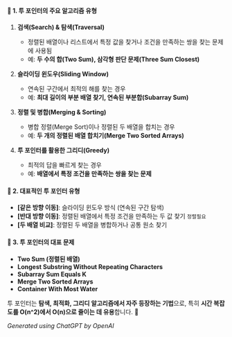 #### 📌 **1. 투 포인터의 주요 알고리즘 유형**
1. **검색(Search) & 탐색(Traversal)**
   - 정렬된 배열이나 리스트에서 특정 값을 찾거나 조건을 만족하는 쌍을 찾는 문제에 사용됨
   - 예: **두 수의 합(Two Sum), 삼각형 판단 문제(Three Sum Closest)**

2. **슬라이딩 윈도우(Sliding Window)**
   - 연속된 구간에서 최적의 해를 찾는 경우
   - 예: **최대 길이의 부분 배열 찾기, 연속된 부분합(Subarray Sum)**

3. **정렬 및 병합(Merging & Sorting)**
   - 병합 정렬(Merge Sort)이나 정렬된 두 배열을 합치는 경우
   - 예: **두 개의 정렬된 배열 합치기(Merge Two Sorted Arrays)**

4. **투 포인터를 활용한 그리디(Greedy)**
   - 최적의 답을 빠르게 찾는 경우
   - 예: **배열에서 특정 조건을 만족하는 쌍을 찾는 문제**

#### 📌 **2. 대표적인 투 포인터 유형**
- **[같은 방향 이동]**: 슬라이딩 윈도우 방식 (연속된 구간 탐색)
- **[반대 방향 이동]**: 정렬된 배열에서 특정 조건을 만족하는 두 값 찾기 `정렬필요`
- **[두 배열 비교]**: 정렬된 두 배열을 병합하거나 공통 원소 찾기

#### 📌 **3. 투 포인터의 대표 문제**
- **Two Sum (정렬된 배열)**
- **Longest Substring Without Repeating Characters**
- **Subarray Sum Equals K**
- **Merge Two Sorted Arrays**
- **Container With Most Water**

투 포인터는 **탐색, 최적화, 그리디 알고리즘에서 자주 등장하는 기법**으로, 특히 **시간 복잡도를 O(n^2)에서 O(n)으로 줄이는 데 유용**합니다. 🚀

*Generated using ChatGPT by OpenAI*
